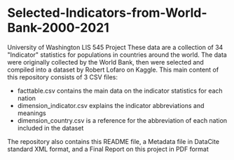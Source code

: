 # Selected-Indicators-from-World-Bank-2000-2021
University of Washington LIS 545 Project
These data are a collection of 34 "Indicator" statistics for populations in countries around the world. The data were originally collected by the World Bank, then were selected and compiled into a dataset by Robert Lofaro on Kaggle. 
This main content of this repository consists of 3 CSV files:
- facttable.csv contains the main data on the indicator statistics for each nation
- dimension_indicator.csv explains the indicator abbreviations and meanings
- dimension_country.csv is a reference for the abbreviation of each nation included in the dataset

The repository also contains this README file, a Metadata file in DataCite standard XML format, and a Final Report on this project in PDF format
